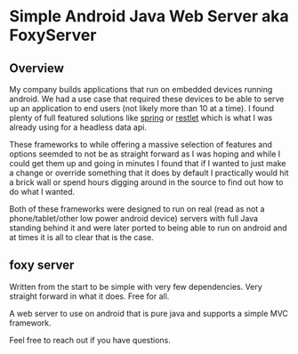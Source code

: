 # Simple Android Java Web Server aka FoxyServer

## Overview
My company builds applications that run on embedded devices running android. We had a use case that required these devices to be able to serve up an application to end users (not likely more than 10 at a time). I found plenty of full featured solutions like [spring](https://spring.io/) or [restlet](http://restlet.com/) which is what I was already using for a headless data api.

These frameworks to while offering a massive selection of features and options seemded to not be as straight forward as I was hoping and while I could get them up and going in minutes I found that if I wanted to just make a change or override something that it does by default I practically would hit a brick wall or spend hours digging around in the source to find out how to do what I wanted. 

Both of these frameworks were designed to run on real (read as not a phone/tablet/other low power android device) servers with full Java standing behind it and were later ported to being able to run on android and at times it is all to clear that is the case.

## foxy server
Written from the start to be simple with very few dependencies. Very straight forward in what it does. Free for all. 


A web server to use on android that is pure java and supports a simple MVC framework.


Feel free to reach out if you have questions. 
